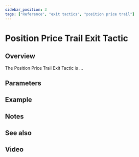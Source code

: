 ```yaml
---
sidebar_position: 3
tags: ["Reference", "exit tactics", "position price trail"]
---
```

# Position Price Trail Exit Tactic

## Overview

The Position Price Trail Exit Tactic is ...

## Parameters

## Example

## Notes

## See also

## Video



